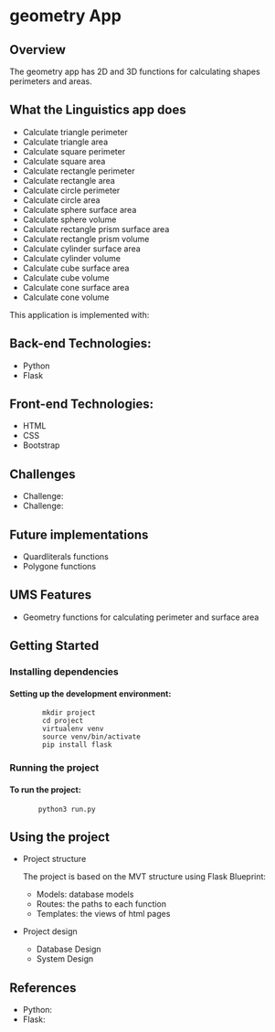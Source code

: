 # geometry App

 ## Overview
The geometry app has 2D and 3D functions for calculating shapes perimeters and areas.

## What the Linguistics app does

- Calculate triangle perimeter
- Calculate triangle area
- Calculate square perimeter
- Calculate square area
- Calculate rectangle perimeter
- Calculate rectangle area
- Calculate circle perimeter
- Calculate circle area
- Calculate sphere surface area
- Calculate sphere volume
- Calculate rectangle prism surface area
- Calculate rectangle prism volume
- Calculate cylinder surface area
- Calculate cylinder volume
- Calculate cube surface area
- Calculate cube volume
- Calculate cone surface area
- Calculate cone volume



  
This application is implemented with:

## Back-end Technologies:

- Python
- Flask

## Front-end Technologies:

- HTML
- CSS
- Bootstrap

## Challenges
- Challenge:
- Challenge: 

## Future implementations 

   - Quardliterals functions
   - Polygone functions

   
## UMS Features

   - Geometry functions for calculating perimeter and surface area
  
  
  
     
## Getting Started

### Installing dependencies

#### Setting up the development environment:

            mkdir project
            cd project
            virtualenv venv
            source venv/bin/activate
            pip install flask
       
  ### Running the project
  #### To run the project:
           python3 run.py

## Using the project
   - Project structure
     
     The project is based on the MVT structure using Flask Blueprint:
     
     - Models: database models
     - Routes: the paths to each function
     - Templates: the views of html pages
       
   - Project design
     
     - Database Design
     - System Design

## References
   - Python:
   - Flask:
     
 








